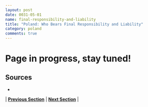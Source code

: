 ```yaml
---
layout: post
date: 0031-05-01
name: final-responsibility-and-liability
title: "Poland: Who Bears Final Responsibility and Liability"
category: poland
comments: true
---
```


# Page in progress, stay tuned!

Sources
-- 
- 

| **[Previous Section]( https://neo-project.github.io/global-blockchain-compliance-hub//poland/poland-privacy-and-data-protection.html)** | **[Next Section]( https://neo-project.github.io/global-blockchain-compliance-hub//poland/poland-smart-contracts.html)** |
